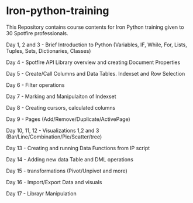 # Iron-python-training

This Repository contains course contents for Iron Python training given to 30 Spotfire professionals.

Day 1, 2 and 3 - Brief Introduction to Python (Variables, IF, While, For, Lists, Tuples, Sets, Dictionaries, Classes)

Day 4 - Spotfire API Library overview and creating Document Properties

Day 5 - Create/Call Columns and Data Tables. Indexset and Row Selection

Day 6 - Filter operations

Day 7 - Marking and Manipulaiton of Indexset

Day 8 - Creating cursors, calculated columns

Day 9 - Pages (Add/Remove/Duplicate/ActivePage)

Day 10, 11, 12 - Visualizations 1,2 and 3 (Bar/Line/Combination/Pie/Scatter/tree)

Day 13 - Creating and running Data Functions from IP script

Day 14 - Adding new data Table and DML operations

Day 15 - transformations (Pivot/Unpivot and more)

Day 16 - Import/Export Data and visuals

Day 17 - Librayr Manipulation
